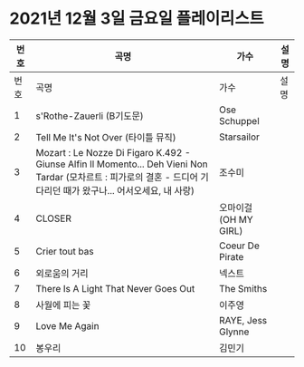# 2021년 12월 3일 금요일 플레이리스트

| 번호 | 곡명 | 가수 | 설명 |
|------|------|------|------|
| 번호 | 곡명 | 가수 | 설명 |
| 1 | s'Rothe-Zauerli (B기도문) | Ose Schuppel |  |
| 2 | Tell Me It's Not Over (타이틀 뮤직) | Starsailor |  |
| 3 | Mozart : Le Nozze Di Figaro K.492 - Giunse Alfin Il Momento... Deh Vieni Non Tardar (모차르트 : 피가로의 결혼 - 드디어 기다리던 때가 왔구나... 어서오세요, 내 사랑) | 조수미 |  |
| 4 | CLOSER | 오마이걸 (OH MY GIRL) |  |
| 5 | Crier tout bas | Coeur De Pirate |  |
| 6 | 외로움의 거리 | 넥스트 |  |
| 7 | There Is A Light That Never Goes Out | The Smiths |  |
| 8 | 사월에 피는 꽃 | 이주영 |  |
| 9 | Love Me Again | RAYE, Jess Glynne |  |
| 10 | 봉우리 | 김민기 |  |
